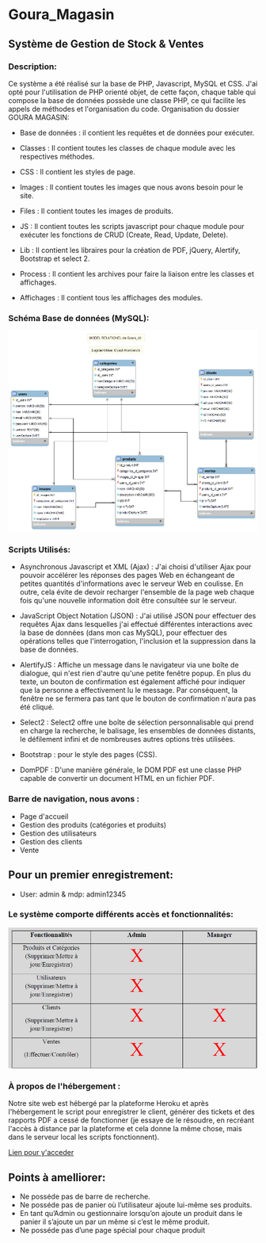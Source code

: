 # Goura_Magasin
## Système de Gestion de Stock & Ventes
### Description:
Ce système a été réalisé sur la base de PHP, Javascript, MySQL et CSS.
J'ai opté pour l'utilisation de PHP orienté objet, de cette façon, chaque table qui compose la base de données possède une classe PHP, ce qui facilite les appels de méthodes et l'organisation du code.
Organisation du dossier GOURA MAGASIN:

- Base de données : il contient les requêtes et de données pour exécuter.

- Classes : Il contient toutes les classes de chaque module avec les respectives méthodes.

- CSS : Il contient les styles de page.

- Images : Il contient toutes les images que nous avons besoin pour le site.

- Files : Il contient toutes les images de produits.

- JS : Il contient toutes les scripts javascript pour chaque module pour exécuter les fonctions de CRUD (Create, Read, Update, Delete).

- Lib : Il contient les libraires pour la création de PDF, jQuery, Alertify, Bootstrap et select 2.

- Process : Il contient les archives pour faire la liaison entre les classes et affichages.

- Affichages : Il contient tous les affichages des modules.

### Schéma Base de données (MySQL):
![Alt_text](Shema_Base_de_Donnee.png)

### Scripts Utilisés:
- Asynchronous Javascript et XML (Ajax) :
J'ai choisi d'utiliser Ajax pour pouvoir accélérer les réponses des pages Web en échangeant de petites quantités d'informations avec le serveur Web en coulisse. En outre, cela évite de devoir recharger l'ensemble de la page web chaque fois qu'une nouvelle information doit être consultée sur le serveur.

- JavaScript Object Notation (JSON) :
J'ai utilisé JSON pour effectuer des requêtes Ajax dans lesquelles j'ai effectué différentes interactions avec la base de données (dans mon cas MySQL), pour effectuer des opérations telles que l'interrogation, l'inclusion et la suppression dans la base de données.

- AlertifyJS :
Affiche un message dans le navigateur via une boîte de dialogue, qui n'est rien d'autre qu'une petite fenêtre popup. En plus du texte, un bouton de confirmation est également affiché pour indiquer que la personne a effectivement lu le message. Par conséquent, la fenêtre ne se fermera pas tant que le bouton de confirmation n'aura pas été cliqué.

- Select2 :
Select2 offre une boîte de sélection personnalisable qui prend en charge la recherche, le balisage, les ensembles de données distants, le défilement infini et de nombreuses autres options très utilisées.

- Bootstrap :
pour le style des pages (CSS).

- DomPDF :
D'une manière générale, le DOM PDF est une classe PHP capable de convertir un document HTML en un fichier PDF.

### Barre de navigation, nous avons :
- Page d'accueil
- Gestion des produits (catégories et produits)
- Gestion des utilisateurs
- Gestion des clients
- Vente

## Pour un premier enregistrement:
- User: admin & mdp: admin12345


### Le système comporte différents accès et fonctionnalités:
![Alt_text](fonc.png)

### À propos de l'hébergement :
Notre site web est hébergé par la plateforme Heroku et après l'hébergement le script pour enregistrer le client, générer des tickets et des rapports PDF a cessé de fonctionner (je essaye de le résoudre, en recréant l'accès à distance par la plateforme et cela donne la même chose, mais dans le serveur local les scripts fonctionnent).

[Lien pour y'acceder](https://goura-magasin-9669892ff581.herokuapp.com)

## Points à amelliorer:
- Ne posséde pas de barre de recherche.
- Ne posséde pas de panier où l’utilisateur ajoute lui-même ses produits.
- En tant qu’Admin ou gestionnaire lorsqu’on ajoute un produit dans le panier il s’ajoute un par un même si c’est le même produit.
- Ne posséde pas d’une page spécial pour chaque produit
